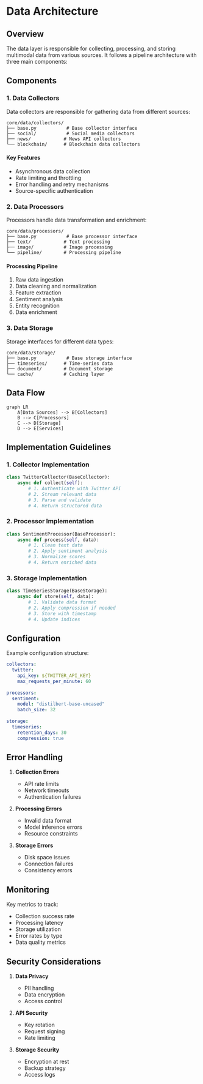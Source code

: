 # Data Architecture

## Overview

The data layer is responsible for collecting, processing, and storing multimodal data from various sources. It follows a pipeline architecture with three main components:

## Components

### 1. Data Collectors

Data collectors are responsible for gathering data from different sources:

```
core/data/collectors/
├── base.py           # Base collector interface
├── social/           # Social media collectors
├── news/            # News API collectors
└── blockchain/      # Blockchain data collectors
```

#### Key Features
- Asynchronous data collection
- Rate limiting and throttling
- Error handling and retry mechanisms
- Source-specific authentication

### 2. Data Processors

Processors handle data transformation and enrichment:

```
core/data/processors/
├── base.py           # Base processor interface
├── text/            # Text processing
├── image/           # Image processing
└── pipeline/        # Processing pipeline
```

#### Processing Pipeline
1. Raw data ingestion
2. Data cleaning and normalization
3. Feature extraction
4. Sentiment analysis
5. Entity recognition
6. Data enrichment

### 3. Data Storage

Storage interfaces for different data types:

```
core/data/storage/
├── base.py           # Base storage interface
├── timeseries/      # Time-series data
├── document/        # Document storage
└── cache/           # Caching layer
```

## Data Flow

```mermaid
graph LR
    A[Data Sources] --> B[Collectors]
    B --> C[Processors]
    C --> D[Storage]
    D --> E[Services]
```

## Implementation Guidelines

### 1. Collector Implementation
```python
class TwitterCollector(BaseCollector):
    async def collect(self):
        # 1. Authenticate with Twitter API
        # 2. Stream relevant data
        # 3. Parse and validate
        # 4. Return structured data
```

### 2. Processor Implementation
```python
class SentimentProcessor(BaseProcessor):
    async def process(self, data):
        # 1. Clean text data
        # 2. Apply sentiment analysis
        # 3. Normalize scores
        # 4. Return enriched data
```

### 3. Storage Implementation
```python
class TimeSeriesStorage(BaseStorage):
    async def store(self, data):
        # 1. Validate data format
        # 2. Apply compression if needed
        # 3. Store with timestamp
        # 4. Update indices
```

## Configuration

Example configuration structure:
```yaml
collectors:
  twitter:
    api_key: ${TWITTER_API_KEY}
    max_requests_per_minute: 60
    
processors:
  sentiment:
    model: "distilbert-base-uncased"
    batch_size: 32
    
storage:
  timeseries:
    retention_days: 30
    compression: true
```

## Error Handling

1. **Collection Errors**
   - API rate limits
   - Network timeouts
   - Authentication failures

2. **Processing Errors**
   - Invalid data format
   - Model inference errors
   - Resource constraints

3. **Storage Errors**
   - Disk space issues
   - Connection failures
   - Consistency errors

## Monitoring

Key metrics to track:
- Collection success rate
- Processing latency
- Storage utilization
- Error rates by type
- Data quality metrics

## Security Considerations

1. **Data Privacy**
   - PII handling
   - Data encryption
   - Access control

2. **API Security**
   - Key rotation
   - Request signing
   - Rate limiting

3. **Storage Security**
   - Encryption at rest
   - Backup strategy
   - Access logs 